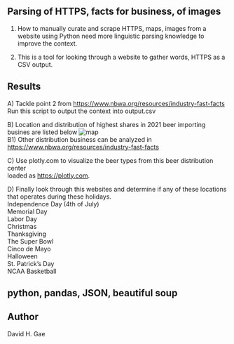 ## Parsing of HTTPS, facts for business, of images

1. How to manually curate and scrape HTTPS, maps, images from a website using Python
   need more linguistic parsing knowledge to improve the context.

2. This is a tool for looking through a website to gather words, HTTPS as a CSV output. 

## Results
A) Tackle point 2 from  https://www.nbwa.org/resources/industry-fast-facts <br>
Run this script to output the context into output.csv <br>

B) Location and distribution of highest shares in 2021 beer importing busines are listed below
![map](https://github.com/ddgae2/web_scrape/blob/main/beer_distribution.png) <br>
B1) Other distribution business can be analyzed in https://www.nbwa.org/resources/industry-fast-facts

C) Use plotly.com to visualize the beer types from this beer distribution center <br>
loaded as https://plotly.com. <br>

D) Finally look through this websites and determine if any of these locations that operates during these holidays. <br>
		Independence Day (4th of July) <br>
		Memorial Day <br>
		Labor Day  <br>
		Christmas <br>
		Thanksgiving <br>
		The Super Bowl <br>
		Cinco de Mayo <br>
		Halloween <br> 
		St. Patrick’s Day <br>
		NCAA Basketball <br>

## python, pandas, JSON, beautiful soup

## Author
David H. Gae

